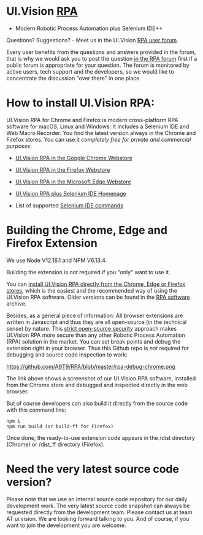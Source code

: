 # UI.Vision [RPA](https://ui.vision/rpa)

- Modern Robotic Process Automation plus Selenium IDE++

Questions? Suggestions? - Meet us in the UI.Vision [RPA user forum](https://forum.ui.vision).

Every user benefits from the questions and answers provided in the forum, that is why we would ask you to post the question [in the RPA forum](https://forum.ui.vision) first if a public forum is appropriate for your question. The forum is monitored by active users, tech support and the developers, so we would like to concentrate the discussion "over there" in one place


# How to install  UI.Vision RPA:

 UI.Vision RPA for Chrome and Firefox is modern cross-platform RPA software for macOS, Linux and Windows. It includes a Selenium IDE and Web Macro Recorder. You find the latest version always in the Chrome and Firefox stores. You can use it _completely free for private and commercial purposes_: 

- [UI.Vision RPA in the Google Chrome Webstore](https://chrome.google.com/webstore/detail/uivision-rpa/gcbalfbdmfieckjlnblleoemohcganoc)

- [UI.Vision RPA in the Firefox Webstore](https://addons.mozilla.org/en-US/firefox/addon/rpa/)

- [UI.Vision RPA in the Microsoft Edge Webstore](https://microsoftedge.microsoft.com/addons/detail/uivision-rpa/goapmjinbaeomoemgdcnnhoedopjnddd)


- [UI.Vision RPA plus Selenium IDE Homepage](https://ui.vision/rpa)

- List of supported [Selenium IDE commands](https://ui.vision/rpa/docs/selenium-ide/)


# Building the Chrome, Edge and Firefox Extension

We use Node V12.16.1 and NPM V6.13.4.

Building the extension is _not_ required if you "only" want to use it.

You can [install UI.Vision RPA directly from the Chrome, Edge or Firefox stores](https://ui.vision/rpa), which is the easiest and the recommended way of using the UI.Vision RPA software. Older versions can be found in the [RPA software](https://ui.vision/rpa/archive) archive. 

Besides, as a general piece of information: All browser extensions are written in Javascript and thus they are all open-source (in the technical sense) by nature. This [strict open-source security](https://ui.vision/rpa#security) approach makes UI.Vision RPA more secure than any other Robotic Process Automation (RPA) solution in the market. You can set break points and debug the extension right in your browser. Thus this Github repo is _not_ required for debugging and source code inspection to work:

https://github.com/A9T9/RPA/blob/master/rpa-debug-chrome.png

The link above shows a screenshot of our UI.Vision RPA software, installed from the Chrome store and debugged and inspected directly in the web browser. 

But of course developers can also build it directly from the source code with this command line:

```
npm i
npm run build (or build-ff for Firefox)
```

Once done, the ready-to-use extension code appears in the /dist directory (Chrome) or /dist_ff directory (Firefox).

# Need the very latest source code version?

Please note that we use an internal source code repository for our daily development work. The very latest source code snapshot can always be requested directly from the development team. Please contact us at team AT ui.vision. We are looking forward talking to you. And of course, if you want to join the development you are welcome.
